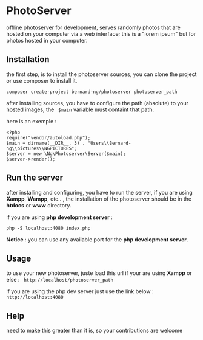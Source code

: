 # PhotoServer

offline photoserver for development, serves randomly photos that are hosted on your computer via a web interface; 
this is a "lorem ipsum" but for photos hosted in your computer.


## Installation

the first step, is to install the photoserver sources, you can clone the project or use composer to install it.

```
composer create-project bernard-ng/photoserver photoserver_path
```

after installing sources, you have to configure the path (absolute) to your hosted images, the ``` $main``` variable must containt that path.

here is an exemple :

```
<?php
require("vendor/autoload.php");
$main = dirname(__DIR__, 3) . "Users\\Bernard-ng\\pictures\\NGPICTURES";
$server = new \Ng\Photoserver\Server($main);
$server->render();
```

## Run the server
after installing and configuring, you have to run the server, if you are using **Xampp**, **Wampp**, etc.. , the installation of the photoserver
should be in the **htdocs** or **www** directory.

if you are using **php development server** :
```
php -S localhost:4080 index.php
```
**Notice :** you can use any available port for the **php development server**.

## Usage
to use your new photoserver, juste load this url if your are using **Xampp** or else :
``` http://localhost/photoserver_path```

if you are using the php dev server just use the link below :
``` http://localhost:4080```

## Help
need to make this greater than it is, so your contributions are welcome
